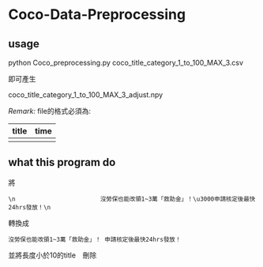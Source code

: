 # Coco-Data-Preprocessing


## usage
python Coco_preprocessing.py coco_title_category_1_to_100_MAX_3.csv

即可產生 

coco_title_category_1_to_100_MAX_3_adjust.npy

_Remark:_ file的格式必須為:


| title | time | 
| -------- | -------- | 
|      |      |

## what this program do 
將

`\n                        沒勞保也能改領1~3萬「救助金」！\u3000申請核定後最快24hrs發放！\n                   ` 

轉換成

`沒勞保也能改領1~3萬「救助金」！ 申請核定後最快24hrs發放！`

並將長度小於10的title　刪除



